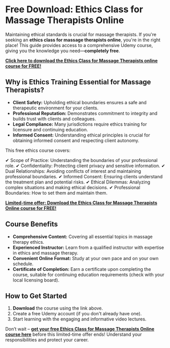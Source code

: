 # Free Download: Ethics Class for Massage Therapists Online

Maintaining ethical standards is crucial for massage therapists. If you're seeking an **ethics class for massage therapists online**, you're in the right place! This guide provides access to a comprehensive Udemy course, giving you the knowledge you need—**completely free**.

[**Click here to download the Ethics Class for Massage Therapists online course for FREE!**](https://udemywork.com/ethics-class-for-massage-therapists-online)

## Why is Ethics Training Essential for Massage Therapists?

*   **Client Safety:** Upholding ethical boundaries ensures a safe and therapeutic environment for your clients.
*   **Professional Reputation:** Demonstrates commitment to integrity and builds trust with clients and colleagues.
*   **Legal Compliance:** Many jurisdictions require ethics training for licensure and continuing education.
*   **Informed Consent:** Understanding ethical principles is crucial for obtaining informed consent and respecting client autonomy.

This free ethics course covers:

✔ Scope of Practice: Understanding the boundaries of your professional role.
✔ Confidentiality: Protecting client privacy and sensitive information.
✔ Dual Relationships: Avoiding conflicts of interest and maintaining professional boundaries.
✔ Informed Consent: Ensuring clients understand the treatment plan and potential risks.
✔ Ethical Dilemmas: Analyzing complex situations and making ethical decisions.
✔ Professional Boundaries: How to set them and maintain them.

[**Limited-time offer: Download the Ethics Class for Massage Therapists Online course for FREE!**](https://udemywork.com/ethics-class-for-massage-therapists-online)

## Course Benefits

*   **Comprehensive Content:** Covering all essential topics in massage therapy ethics.
*   **Experienced Instructor:** Learn from a qualified instructor with expertise in ethics and massage therapy.
*   **Convenient Online Format:** Study at your own pace and on your own schedule.
*   **Certificate of Completion:** Earn a certificate upon completing the course, suitable for continuing education requirements (check with your local licensing board).

## How to Get Started

1.  **Download** the course using the link above.
2.  Create a free Udemy account (if you don't already have one).
3.  Start learning with the engaging and informative video lectures.

Don’t wait – **[get your free Ethics Class for Massage Therapists Online course here](https://udemywork.com/ethics-class-for-massage-therapists-online)** before this limited-time offer ends! Understand your responsibilities and protect your career.
